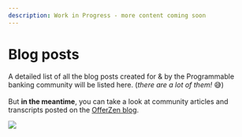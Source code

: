 ```yaml
---
description: Work in Progress - more content coming soon
---
```


# Blog posts

A detailed list of all the blog posts created for & by the Programmable banking community will be listed here. (_there are a lot of them!_ 😅)\
\
But **in the meantime**, you can take a look at community articles and transcripts posted on the [OfferZen blog](https://www.offerzen.com/blog#stq=Programmable%20Banking\&stp=1).

![](.gitbook/assets/ziggy\_running.png)
